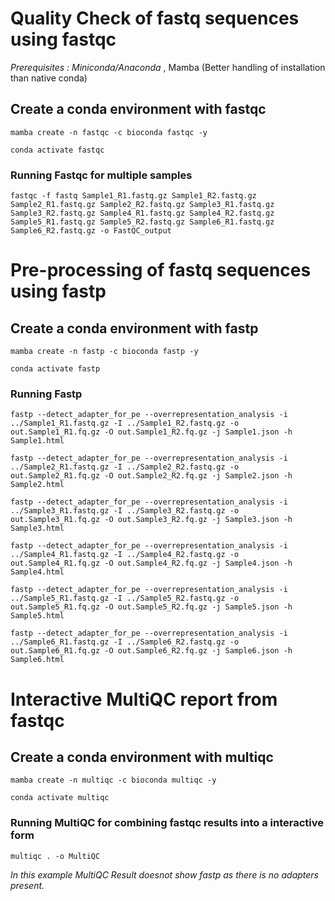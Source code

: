 
# Quality Check of fastq sequences using fastqc
*Prerequisites : Miniconda/Anaconda* , Mamba (Better handling of installation than native conda)
## Create a conda environment with fastqc

`mamba create -n fastqc -c bioconda fastqc -y`

`conda activate fastqc`

### Running Fastqc for multiple samples

`fastqc -f fastq Sample1_R1.fastq.gz Sample1_R2.fastq.gz Sample2_R1.fastq.gz Sample2_R2.fastq.gz Sample3_R1.fastq.gz Sample3_R2.fastq.gz Sample4_R1.fastq.gz Sample4_R2.fastq.gz Sample5_R1.fastq.gz Sample5_R2.fastq.gz Sample6_R1.fastq.gz Sample6_R2.fastq.gz -o FastQC_output`

# Pre-processing of fastq sequences using fastp
## Create a conda environment with fastp

`mamba create -n fastp -c bioconda fastp -y`

`conda activate fastp`

### Running Fastp

`fastp --detect_adapter_for_pe --overrepresentation_analysis -i ../Sample1_R1.fastq.gz -I ../Sample1_R2.fastq.gz -o out.Sample1_R1.fq.gz -O out.Sample1_R2.fq.gz -j Sample1.json -h Sample1.html`

`fastp --detect_adapter_for_pe --overrepresentation_analysis -i ../Sample2_R1.fastq.gz -I ../Sample2_R2.fastq.gz -o out.Sample2_R1.fq.gz -O out.Sample2_R2.fq.gz -j Sample2.json -h Sample2.html`

`fastp --detect_adapter_for_pe --overrepresentation_analysis -i ../Sample3_R1.fastq.gz -I ../Sample3_R2.fastq.gz -o out.Sample3_R1.fq.gz -O out.Sample3_R2.fq.gz -j Sample3.json -h Sample3.html`

`fastp --detect_adapter_for_pe --overrepresentation_analysis -i ../Sample4_R1.fastq.gz -I ../Sample4_R2.fastq.gz -o out.Sample4_R1.fq.gz -O out.Sample4_R2.fq.gz -j Sample4.json -h Sample4.html`

`fastp --detect_adapter_for_pe --overrepresentation_analysis -i ../Sample5_R1.fastq.gz -I ../Sample5_R2.fastq.gz -o out.Sample5_R1.fq.gz -O out.Sample5_R2.fq.gz -j Sample5.json -h Sample5.html`

`fastp --detect_adapter_for_pe --overrepresentation_analysis -i ../Sample6_R1.fastq.gz -I ../Sample6_R2.fastq.gz -o out.Sample6_R1.fq.gz -O out.Sample6_R2.fq.gz -j Sample6.json -h Sample6.html`

# Interactive MultiQC report from fastqc
## Create a conda environment with multiqc

`mamba create -n multiqc -c bioconda multiqc -y`

`conda activate multiqc`

### Running MultiQC for combining fastqc results into a interactive form

`multiqc . -o MultiQC`

*In this example MultiQC Result doesnot show fastp as there is no adapters present.*
